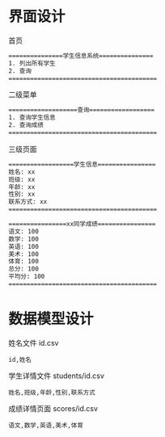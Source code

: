 # 界面设计

首页

```sh
===============学生信息系统===============
1. 列出所有学生
2. 查询
=========================================
```

二级菜单

```sh
===================查询==================
1. 查询学生信息
2. 查询成绩
=========================================
```

三级页面
```sh
==================学生信息================
姓名: xx
班级: xx
年龄: xx
性别: xx
联系方式: xx
=========================================
```

```sh
================xx同学成绩================
语文: 100
数学: 100
英语: 100
美术: 100
体育: 100
总分: 100
平均分: 100
=========================================
```

# 数据模型设计
姓名文件
id.csv
```
id,姓名
```

学生详情文件
students/id.csv
```
姓名,班级,年龄,性别,联系方式
```

成绩详情页面
scores/id.csv
```
语文,数学,英语,美术,体育
```

